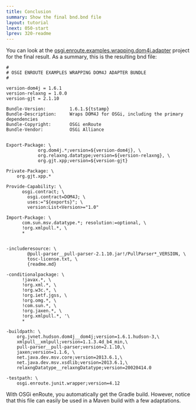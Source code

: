 ```yaml
---
title: Conclusion 
summary: Show the final bnd.bnd file  
layout: tutorial
lnext: 050-start
lprev: 320-readme
---
```


You can look at the [osgi.enroute.examples.wrapping.dom4j.adapter] project for the final result. As a summary, this is the resulting bnd file:

	#
	# OSGI ENROUTE EXAMPLES WRAPPING DOM4J ADAPTER BUNDLE 
	#
	
	version-dom4j = 1.6.1
	version-relaxng = 1.0.0
	version-gjt = 2.1.10
	
	Bundle-Version:			1.6.1.${tstamp}
	Bundle-Description:		Wraps DOM4J for OSGi, including the primary dependencies
	Bundle-Copyright:		OSGi enRoute
	Bundle-Vendor:			OSGi Alliance
	
	
	Export-Package: \
				org.dom4j.*;version=${version-dom4j}, \
				org.relaxng.datatype;version=${version-relaxng}, \
				org.gjt.xpp;version=${version-gjt}
	
	Private-Package: \
		org.gjt.xpp.*
	
	Provide-Capability: \
		  osgi.contract; \
		    osgi.contract=DOM4J; \
		    uses:="${exports}"; \
		    version:List<Version>="1.0"
	
	Import-Package: \
		  com.sun.msv.datatype.*; resolution:=optional, \
		  !org.xmlpull.*, \
		  *
	
		
	-includeresource: \
			@pull-parser__pull-parser-2.1.10.jar!/PullParser*_VERSION, \
			tosc-license.txt, \
			{readme.md}
	
	-conditionalpackage: \
		  !javax.*, \
		  !org.xml.*, \
		  !org.w3c.*, \
		  !org.ietf.jgss, \
		  !org.omg.*, \
		  !com.sun.*, \
		  !org.jaxen.*, \
		  !org.xmlpull.*, '\
		  *
		
	-buildpath: \
		org.jvnet.hudson.dom4j__dom4j;version=1.6.1.hudson-3,\
		xmlpull__xmlpull;version=1.1.3.4d_b4_min,\
		pull-parser__pull-parser;version=2.1.10,\
		jaxen;version=1.1.6, \
		net.java.dev.msv.core;version=2013.6.1,\
		net.java.dev.msv.xsdlib;version=2013.6.1,\
		relaxngDatatype__relaxngDatatype;version=20020414.0
		
	-testpath: \
		osgi.enroute.junit.wrapper;version=4.12

With OSGi enRoute, you automatically get the Gradle build. However, notice that this file can easily be used in a Maven build with a few adaptations.  

[DOM4J]: http://jpm4j.org/#!/p/org.jdom/jdom
[JPM4J]: http://jpm4j.org/
[-conditionalpackage]: http://bnd.bndtools.org/instructions/conditionalpackage.html
[blog]: http://njbartlett.name/2014/05/26/static-linking.html
[133 Service Loader Mediator Specification]: http://blog.osgi.org/2013/02/javautilserviceloader-in-osgi.html
[semanticaly versioned]: http://bnd.bndtools.org/chapters/170-versioning.html 
[135.3 osgi.contract Namespace]: http://blog.osgi.org/2013/08/osgi-contracts-wonkish.html
[BSD style license]: http://dom4j.sourceforge.net/dom4j-1.6.1/license.html
[supernodes of small worlds]: https://en.wikipedia.org/wiki/Small-world_network
[OSGiSemVer]: https://www.osgi.org/wp-content/uploads/SemanticVersioning.pdf
[osgi.enroute.examples.wrapping.dom4j.adapter]: https://github.com/osgi/osgi.enroute.examples/osgi.enroute.examples.wrapping.dom4j.adapter
